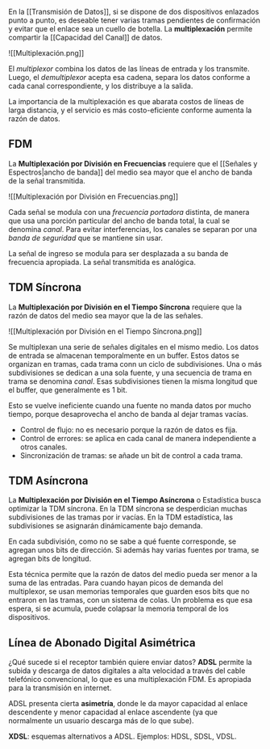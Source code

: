 En la [[Transmisión de Datos]], si se dispone de dos dispositivos enlazados punto a punto, es deseable tener varias tramas pendientes de confirmación y evitar que el enlace sea un cuello de botella. La **multiplexación** permite compartir la [[Capacidad del Canal]] de datos.

![[Multiplexación.png]]

El *multiplexor* combina los datos de las líneas de entrada y los transmite. Luego, el *demultiplexor* acepta esa cadena, separa los datos conforme a cada canal correspondiente, y los distribuye a la salida.

La importancia de la multiplexación es que abarata costos de líneas de larga distancia, y el servicio es más costo-eficiente conforme aumenta la razón de datos.

## FDM

La **Multiplexación por División en Frecuencias** requiere que el [[Señales y Espectros|ancho de banda]] del medio sea mayor que el ancho de banda de la señal transmitida.

![[Multiplexación por División en Frecuencias.png]]

Cada señal se modula con una *frecuencia portadora* distinta, de manera que usa una porción particular del ancho de banda total, la cual se denomina *canal*. Para evitar interferencias, los canales se separan por una *banda de seguridad* que se mantiene sin usar.

La señal de ingreso se modula para ser desplazada a su banda de frecuencia apropiada. La señal transmitida es analógica.

## TDM Síncrona

La **Multiplexación por División en el Tiempo Síncrona** requiere que la razón de datos del medio sea mayor que la de las señales.

![[Multiplexación por División en el Tiempo Síncrona.png]]

Se multiplexan una serie de señales digitales en el mismo medio. Los datos de entrada se almacenan temporalmente en un buffer. Estos datos se organizan en tramas, cada trama conn un ciclo de subdivisiones. Una o más subdivisiones se dedican a una sola fuente, y una secuencia de trama en trama se denomina *canal*. Esas subdivisiones tienen la misma longitud que el buffer, que generalmente es 1 bit.

Esto se vuelve ineficiente cuando una fuente no manda datos por mucho tiempo, porque desaprovecha el ancho de banda al dejar tramas vacías.

- Control de flujo: no es necesario porque la razón de datos es fija.
- Control de errores: se aplica en cada canal de manera independiente a otros canales.
- Sincronización de tramas: se añade un bit de control a cada trama.

## TDM Asíncrona

La **Multiplexación por División en el Tiempo Asíncrona** o Estadística busca optimizar la TDM síncrona. En la TDM síncrona se desperdician muchas subdivisiones de las tramas por ir vacías. En la TDM estadística, las subdivisiones se asignarán dinámicamente bajo demanda.

En cada subdivisión, como no se sabe a qué fuente corresponde, se agregan unos bits de dirección. Si además hay varias fuentes por trama, se agregan bits de longitud.

Esta técnica permite que la razón de datos del medio pueda ser menor a la suma de las entradas. Para cuando hayan picos de demanda del multiplexor, se usan memorias temporales que guarden esos bits que no entraron en las tramas, con un sistema de colas. Un problema es que esa espera, si se acumula, puede colapsar la memoria temporal de los dispositivos.

## Línea de Abonado Digital Asimétrica

¿Qué sucede si el receptor también quiere enviar datos? **ADSL** permite la subida y descarga de datos digitales a alta velocidad a través del cable telefónico convencional, lo que es una multiplexación FDM. Es apropiada para la transmisión en internet.

ADSL presenta cierta **asimetría**, donde le da mayor capacidad al enlace descendente y menor capacidad al enlace ascendente (ya que normalmente un usuario descarga más de lo que sube).

**XDSL**: esquemas alternativos a ADSL. Ejemplos: HDSL, SDSL, VDSL.

